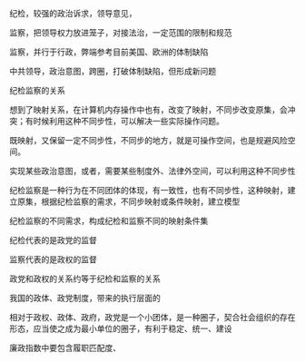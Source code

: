 纪检，较强的政治诉求，领导意见，

监察，把领导权力放进笼子，对接法治，一定范围的限制和规范



监察，并行于行政，弊端参考目前美国、欧洲的体制缺陷

中共领导，政治意图，跨圈，打破体制缺陷，但形成新问题



纪检监察的关系

想到了映射关系，在计算机内存操作中也有，改变了映射，不同步改变原集，会冲突；有时候利用这种不同步性，可以解决一些实际操作问题。

既映射，又保留一定不同步性，不同步的地方，就是可操作空间，也是规避风险空间。

实现某些政治意图，或者，需要某些制度外、法律外空间，可以利用这种不同步性

纪检监察是一种行为在不同团体的体现，有一致性，也有不同步性，这种映射，建立原集，根据纪检监察的需求，不同步映射或条件映射，建立模型

纪检监察的不同需求，构成纪检和监察不同的映射条件集



纪检代表的是政党的监督

监察代表的是政权的监督

政党和政权的关系约等于纪检和监察的关系

我国的政体、政党制度，带来的执行层面的

相对于政权、政体、政府，政党是一个小团体，是一种圈子，契合社会组织的存在形态，应当使之成为最小单位的圈子，有利于稳定、统一、建设

廉政指数中要包含履职匹配度、